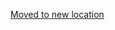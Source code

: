 [Moved to new location](https://github.com/DataTalksClub/machine-learning-zoomcamp/blob/master/11-kserve/02-kserve-local.md)